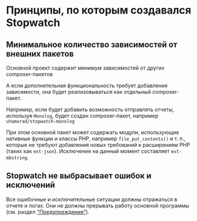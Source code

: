 
# Принципы, по которым создавался Stopwatch

## Минимальное количество зависимостей от внешних пакетов

Основной проект содержит минимум зависимостей от других composer-пакетов

А если дополнительная функциональность требует добавления зависимости, она будет реализовываться как отдельный composer-пакет.

Например, если будет добавить возможность отправлять отчеты, используя `Monolog`, будет создан composer-пакет, например `uhamurad/stopwatch-monolog`

При этом основной пакет может содержать модули, использующие нативные функции и классы PHP, например `file_put_contents()` и т. п., которые не требуют добавления новых требований к расширениям PHP (таких как `ext-json`). Исключение на данный момент составляет `ext-mbstring`.


## Stopwatch не выбрасывает ошибок и исключений

Все ошибочные и исключительные ситуации должны отражаться в отчете и логах. Они не должны прерывать работу основной программы (см. раздел ["Предупреждения"](Notices.md)).

